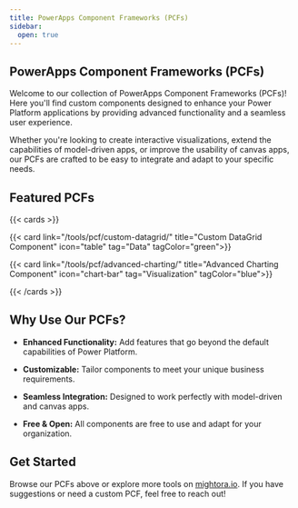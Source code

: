 ```yaml
---
title: PowerApps Component Frameworks (PCFs)
sidebar:
  open: true
---
```


## PowerApps Component Frameworks (PCFs)

Welcome to our collection of PowerApps Component Frameworks (PCFs)! Here you'll find custom components designed to enhance your Power Platform applications by providing advanced functionality and a seamless user experience.

Whether you're looking to create interactive visualizations, extend the capabilities of model-driven apps, or improve the usability of canvas apps, our PCFs are crafted to be easy to integrate and adapt to your specific needs.

## Featured PCFs

{{< cards >}}

  {{< card link="/tools/pcf/custom-datagrid/" title="Custom DataGrid Component" icon="table" tag="Data" tagColor="green">}}

  {{< card link="/tools/pcf/advanced-charting/" title="Advanced Charting Component" icon="chart-bar" tag="Visualization" tagColor="blue">}}

{{< /cards >}}

## Why Use Our PCFs?

- **Enhanced Functionality:** Add features that go beyond the default capabilities of Power Platform.

- **Customizable:** Tailor components to meet your unique business requirements.

- **Seamless Integration:** Designed to work perfectly with model-driven and canvas apps.

- **Free & Open:** All components are free to use and adapt for your organization.

## Get Started

Browse our PCFs above or explore more tools on [mightora.io](/). If you have suggestions or need a custom PCF, feel free to reach out!


